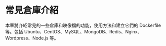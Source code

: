 # 常見倉庫介紹
本章將介紹常見的一些倉庫和映像檔的功能，使用方法和建立它們的 Dockerfile 等。包括 Ubuntu、CentOS、MySQL、MongoDB、Redis、Nginx、Wordpress、Node.js 等。
